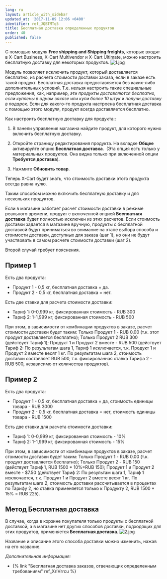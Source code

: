```yaml
---
lang: ru
layout: article_with_sidebar
updated_at: '2017-11-09 12:06 +0400'
identifier: ref_JQBTMTq5
title: Бесплатная доставка определенных продуктов
order: 40
published: false
---
```

С помощью модуля **Free shipping and Shipping freights**, которыe входят в X-Cart Business, X-Cart Multivendor и X-Cart Ultimate, можно настроить бесплатную доставку для некоторых продуктов. 
    ![1.jpg]({{site.baseurl}}/attachments/ref_JQBTMTq5/1.jpg)

Модуль позволяет исключить продукт, который доставляется бесплатно, из расчета стоимости доставки заказа, если в заказе есть такой продукт. Бесплатная доставка предоставляется без каких-либо дополнительных условий. Т.е. нельзя настроить такие специальные предложения, как, например, _эти продукты доставляются бесплатно, если куплены в одном заказе_ или _купи более 10 штук и получи доставку в подарок_.  Если для какого-то продукта настроена бесплатная доставка с помощью этого модуля, продукт всегда доставляется бесплатно.

Как настроить бесплатную доставку для продукта::

   1.  В панели управления магазина найдите продукт, для которого нужно включить бесплатную доставку.
   
   2.  Откройте страницу редактирования продукта. На вкладке **Общее** активируйте опцию **Бесплатная доставка**.
     (Эта опция есть только у материальных продуктов. Она видна только при включенной опции **Требуется доставка**).

   3.  Нажмите **Обновить товар**. 

Теперь X-Cart будет знать, что стоимость доставки этого продукта всегда равна нулю.

Таким способом можно включить бесплатную доставку и для нескольких продуктов.

Если в магазине работает расчет стоимости доставки в режиме реального времени, продукт с включенной опцией **Бесплатная доставка** будет полностью исключен из этих расчетов.
Если стоимость доставки задается в магазине вручную, продукты с бесплатной доставкой будут приниматься во внимание на этапе выбора способа и стоимости доставки, доступных для заказа (шаг 1), но они не будут участвовать в самом расчете стоимости доставки (шаг 2).

Второй случай требует пояснения.

## Пример 1

Есть два продукта:
   * Продукт 1 - 0,5 кг, бесплатная доставка = да.
   * Продукт 2 - 0,5 кг, бесплатная доставка = нет.

Есть две ставки  для расчета стоимости доставки:
   * Тариф 1: 0-0,999 кг, фиксированная стоимость - RUB 300
   * Тариф 2: 1-1,999 кг, фиксированная стоимость - RUB 500

При этом, в зависимости от комбинации продуктов в заказе, расчет стоимости доставки будет таким:
Только Продукт 1 - RUB 0.00 (т.к. этот продукт доставляется бесплатно);
Только Продукт 2 RUB 300 (действует Тариф 1);
Продукт 1 и Продукт 2 вместе - RUB 500 (действует Тариф 2: По результатам шага 1, Тариф 1 исключается, т.к. Продукт 1 и Продукт 2 вместе весят 1 кг. По результатам шага 2, стоимость доставки  составляет RUB 500, т.к. фиксированная ставка Тарифа 2 - RUB 500, независимо от количества продуктов).

## Пример 2

Есть два продукта:
   * Продукт 1 - 0,5 кг, бесплатная доставка = да, стоимость единицы товара - RUB 3000
   * Продукт 2 - 0,5 кг, бесплатная доставка = нет, стоимость единицы товара - RUB 1500

Есть две ставки  для расчета стоимости доставки:
   * Тариф 1: 0-0,999 кг, фиксированная стоимость - 10% 
   * Тариф 2: 1-1,999 кг, фиксированная стоимость - 15%

При этом, в зависимости от комбинации продуктов в заказе, расчет стоимости доставки будет таким:
Только Продукт 1 - RUB 0.00 (т.к. продукт доставляется бесплатно);
Только Продукт 2 - RUB 150 (действует Тариф 1, RUB 1500 * 10%=RUB 150);
Продукт 1 и Продукт 2 вместе - $7.50 (действует Тариф 2: По результам шага 1, Тариф 1 исключается, т.к. Продукт 1 и Продукт 2 вместе весят 1 кг. По результатам шага 2, стоимость доставки рассчитывается в процентах по Тарифу 2, но ставка применяется только к Продукту 2, RUB 1500 * 15%  = RUB 225).

## Метод Бесплатная доставка
В случае, когда в корзине покупателя только продукты с бесплатной доставкой, а в магазине нет других способов доставки, подходящих для этих продуктов, применяется **Бесплатная доставка**. 
![2.jpg]({{site.baseurl}}/attachments/ref_JQBTMTq5/2.jpg)

Название и описание этого способа доставки можно изменить, нажав на его название.

_Дополнительная информация:_

   * {% link "Бесплатная доставка заказов, отвечающих определенным требованиям" ref_XrlVrrcu %}
